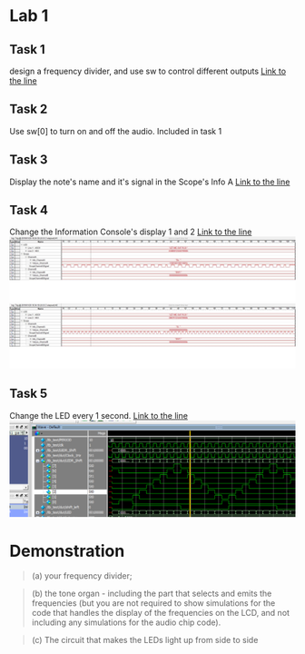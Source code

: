 Lab 1
===
## Task 1
design a frequency divider, and use sw to control different outputs
[Link to the line ](/lab1/lab1_template_de1soc/lab1_template_de1soc/Basic_Organ_Solution.v#L205)

## Task 2
Use sw[0] to turn on and off the audio. Included in task 1
## Task 3
Display the note's name and it's signal in the Scope's Info A
[Link to the line ](/lab1/lab1_template_de1soc/lab1_template_de1soc/Basic_Organ_Solution.v#L419)
## Task 4
Change the Information Console's display 1 and 2
[Link to the line ](/lab1/lab1_template_de1soc/lab1_template_de1soc/Basic_Organ_Solution.v#L439)
![LCD display idle screen shoot](/lab1/lab1_template_de1soc/lab1_template_de1soc/initialization_state.jpg)
![LCD dynamic display screen shoot](/lab1/lab1_template_de1soc/lab1_template_de1soc/changed_state.jpg)
## Task 5
Change the LED every 1 second.
[Link to the line ](/lab1/lab1_template_de1soc/lab1_template_de1soc/Basic_Organ_Solution.v#L333)
![Lab1_task5](/lab1/assets/Lab1_task5.png)

# Demonstration
> (a) your frequency divider;

> (b) the tone organ - including the part that selects and emits the
frequencies (but you are not required to show simulations for the code
that handles the display of the frequencies on the LCD, and not
including any simulations for the audio chip code).

> (c) The circuit that makes the LEDs light up from side to side
